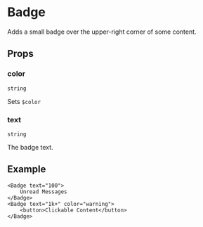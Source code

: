 # Badge
Adds a small badge over the upper-right corner of some content.

## Props

### color
`string`

Sets `$color`

### text
`string`

The badge text.

## Example
```svelte
<Badge text="100">
    Unread Messages
</Badge>
<Badge text="1k+" color="warning">
    <button>Clickable Content</button>
</Badge>
```
